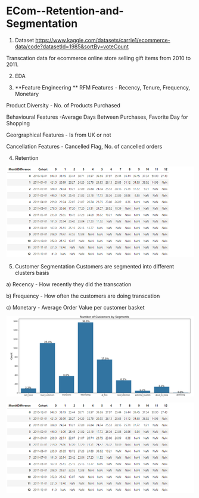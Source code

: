 # ECom--Retention-and-Segmentation

1) Dataset
https://www.kaggle.com/datasets/carrie1/ecommerce-data/code?datasetId=1985&sortBy=voteCount

Transcation data for ecommerce online store selling gift items from 2010 to 2011.

2) EDA


3) **Feature Engineering
**
RFM Features - Recency, Tenure, Frequency, Monetary

Product Diversity - No. of Products Purchased

Behavioural Features -Average Days Between Purchases, Favorite Day for Shopping

Georgraphical Features - Is from UK or not

Cancellation Features - Cancelled Flag, No. of cancelled orders



4) Retention

![Alt text](Retention_Plot.png)


5) Customer Segmentation
Customers are segmented into different clusters basis

a) Recency - How recently they did the transcation

b) Frequency - How often the customers are doing transcation

c) Monetary - Average Order Value per customer basket

![Alt text](Segmentation.png)

![Alt text](Retention_Plot.png)


